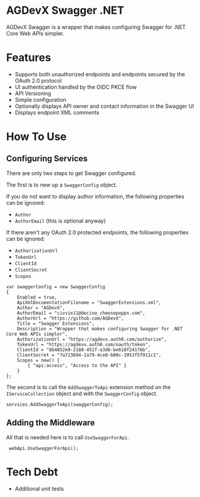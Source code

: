 # AGDevX Swagger .NET

AGDevX Swagger is a wrapper that makes configuring Swagger for .NET Core Web APIs simpler.

# Features

- Supports both unauthorized endpoints and endpoints secured by the OAuth 2.0 protocol
- UI authentication handled by the OIDC PKCE flow
- API Versioning
- Simple configuration
- Optionally displays API owner and contact information in the Swagger UI
- Displays endpoint XML comments

# How To Use

## Configuring Services

There are only two steps to get Swagger configured.

The first is to new up a `SwaggerConfig` object.

If you do not want to display author information, the following properties can be ignored:

- `Author`
- `AuthorEmail` (this is optional anyway)

If there aren't any OAuth 2.0 protected endpoints, the following properties can be ignored:

- `AuthorizationUrl`
- `TokenUrl`
- `ClientId`
- `ClientSecret`
- `Scopes`

```
var swaggerConfig = new SwaggerConfig
{
	Enabled = true,
	ApiXmlDocumentationFilename = "SwaggerExtensions.xml",
	Author = "AGDevX",
	AuthorEmail = "civvie11@decino_cheesepopps.com",
	AuthorUrl = "https://github.com/AGDevX",
	Title = "Swagger Extensions",
	Description = "Wrapper that makes configuring Swagger for .NET Core Web APIs simpler",
	AuthorizationUrl = "https://agdevx.auth0.com/authorize",
	TokenUrl = "https://agdevx.auth0.com/oauth/token",
	ClientId = "8b4852e9-2188-451f-a3d6-be618f24176b",
	ClientSecret = "7a723694-1a79-4ce0-b00c-3953f5f911c1",
	Scopes = new() {
		{ "api:access", "Access to the API" }
	}
};
```

The second is to call the `AddSwaggerToApi` extension method on the `IServiceCollection` object and with the `SwaggerConfig` object.

```
services.AddSwaggerToApi(swaggerConfig);
```

## Adding the Middleware

All that is needed here is to call `UseSwaggerForApi`.

```
 webApi.UseSwaggerForApi();
```

# Tech Debt

- Additional unit tests
